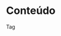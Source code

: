 # Conteúdo

Tag <style> (parte 2)

Diferenças entre <style> e CSS externo
Exemplos práticos de uso

# Objetivo

Diferenciar a utilização de estilos embutidos com a tag <style> e estilos externos via arquivos CSS
Desenvolver habilidades práticas para aplicar estilos básicos a elementos HTML

# Metodologia

Aula expositiva dialogada; Atividade prática guiada;

# Recursos Didáticos

Quadro branco; Sala de computadores com processadores i5 e, no mínimo, 16 GB de RAM e acesso a internet de alta velocidade;

# Bibliografia

GUANABARA, Gustavo. Cap.12: Trabalhando com estilos, Curso de HTML5 e CSS3 - Curso de informática para internet. [S. l.], 2020. Disponível em: https://github.com/gustavoguanabara/html-css/blob/master/aulas-pdf/12%20-%20Trabalhando%20com%20estilos.pdf. Acesso em: 10/04/2024.

# Avaliação

Avaliações Contínua
